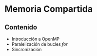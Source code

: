 # Memoria Compartida
## Contenido
* Introducción a OpenMP
* Paralelización de bucles *for*
* Sincronización
